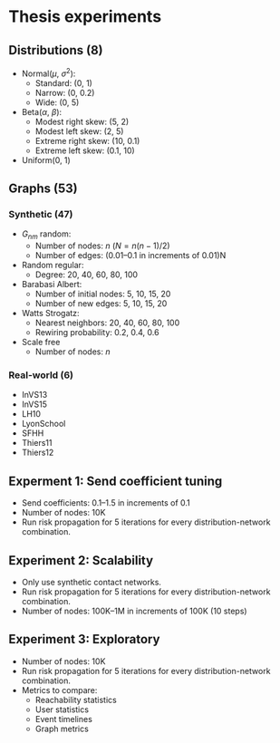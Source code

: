 # Thesis experiments

## Distributions (8)

- Normal($\mu$, $\sigma^2$):
  - Standard: (0, 1)
  - Narrow: (0, 0.2)
  - Wide: (0, 5)
- Beta($\alpha$, $\beta$):
  - Modest right skew: (5, 2)
  - Modest left skew: (2, 5)
  - Extreme right skew: (10, 0.1)
  - Extreme left skew: (0.1, 10)
- Uniform(0, 1)

## Graphs (53)

### Synthetic (47)

- $G_{nm}$ random:
  - Number of nodes: $n$ ($N = n(n - 1) / 2$)
  - Number of edges: (0.01–0.1 in increments of 0.01)N
- Random regular:
  - Degree: 20, 40, 60, 80, 100
- Barabasi Albert:
  - Number of initial nodes: 5, 10, 15, 20
  - Number of new edges: 5, 10, 15, 20
- Watts Strogatz:
  - Nearest neighbors: 20, 40, 60, 80, 100
  - Rewiring probability: 0.2, 0.4, 0.6
- Scale free
  - Number of nodes: $n$ 

### Real-world (6)

- InVS13
- InVS15
- LH10
- LyonSchool
- SFHH
- Thiers11
- Thiers12

## Experment 1: Send coefficient tuning

- Send coefficients: 0.1–1.5 in increments of 0.1
- Number of nodes: 10K
- Run risk propagation for 5 iterations for every distribution-network combination.

## Experiment 2: Scalability

- Only use synthetic contact networks.
- Run risk propagation for 5 iterations for every distribution-network combination.
- Number of nodes: 100K–1M in increments of 100K (10 steps)

## Experiment 3: Exploratory

- Number of nodes: 10K
- Run risk propagation for 5 iterations for every distribution-network combination.
- Metrics to compare:
  - Reachability statistics
  - User statistics
  - Event timelines
  - Graph metrics

